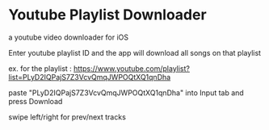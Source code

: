 # Youtube Playlist Downloader
a youtube video downloader for iOS

Enter youtube playlist ID and the app will download all songs on that playlist

ex. for the playlist :
  https://www.youtube.com/playlist?list=PLyD2IQPajS7Z3VcvQmqJWPOQtXQ1qnDha
  
  paste "PLyD2IQPajS7Z3VcvQmqJWPOQtXQ1qnDha" into Input tab and press Download


swipe left/right for prev/next tracks
